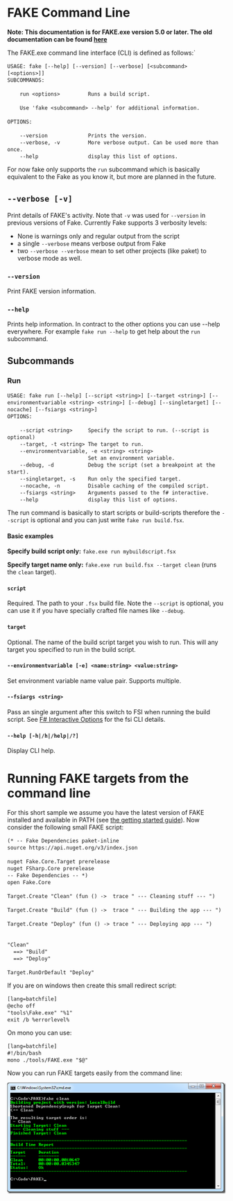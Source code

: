 # FAKE Command Line

**Note:  This documentation is for FAKE.exe version 5.0 or later. The old documentation can be found [here](legacy-commandline.html)**


The FAKE.exe command line interface (CLI) is defined as follows:`

```
USAGE: fake [--help] [--version] [--verbose] [<subcommand> [<options>]]
SUBCOMMANDS:

    run <options>         Runs a build script.

    Use 'fake <subcommand> --help' for additional information.

OPTIONS:

    --version             Prints the version.
    --verbose, -v         More verbose output. Can be used more than once.
    --help                display this list of options.
```

For now fake only supports the `run` subcommand which is basically equivalent to the Fake as you know it, but more are planned in the future.

## `--verbose [-v]`

Print details of FAKE's activity. Note that `-v` was used for `--version` in previous versions of Fake.
Currently Fake supports 3 verbosity levels:

 - None is warnings only and regular output from the script
 - a single `--verbose` means verbose output from Fake
 - two `--verbose --verbose` mean to set other projects (like paket) to verbose mode as well.

### `--version`

Print FAKE version information.

### `--help`

Prints help information. In contract to the other options you can use --help everywhere.
For example `fake run --help` to get help about the `run` subcommand.

## Subcommands

### Run

```
USAGE: fake run [--help] [--script <string>] [--target <string>] [--environmentvariable <string> <string>] [--debug] [--singletarget] [--nocache] [--fsiargs <string>]
OPTIONS:

    --script <string>     Specify the script to run. (--script is optional)
    --target, -t <string> The target to run.
    --environmentvariable, -e <string> <string>
                          Set an environment variable.
    --debug, -d           Debug the script (set a breakpoint at the start).
    --singletarget, -s    Run only the specified target.
    --nocache, -n         Disable caching of the compiled script.
    --fsiargs <string>    Arguments passed to the f# interactive.
    --help                display this list of options.
```

The run command is basically to start scripts or build-scripts therefore the `--script` is optional and you can just write `fake run build.fsx`.

#### Basic examples

**Specify build script only:** `fake.exe run mybuildscript.fsx`

**Specify target name only:** `fake.exe run build.fsx --target clean` (runs the `clean` target).

#### `script`

Required. The path to your `.fsx` build file. Note the `--script` is optional, you can use it if you have specially crafted file names like `--debug`.

#### `target`

Optional.  The name of the build script target you wish to run.  This will any target you specified to run in the build script.  

#### `--environmentvariable [-e] <name:string> <value:string>`

Set environment variable name value pair. Supports multiple. 
                                                   
#### `--fsiargs <string>`

Pass an single argument after this switch to FSI when running the build script.  See [F# Interactive Options](http://msdn.microsoft.com/en-us/library/dd233172.aspx) for the fsi CLI details.

#### `--help [-h|/h|/help|/?]`

Display CLI help.
                                                                                                         

# Running FAKE targets from the command line

For this short sample we assume you have the latest version of FAKE installed and available in PATH (see [the getting started guide](gettingstarted.html)). Now consider the following small FAKE script:

    (* -- Fake Dependencies paket-inline
    source https://api.nuget.org/v3/index.json

    nuget Fake.Core.Target prerelease
    nuget FSharp.Core prerelease
    -- Fake Dependencies -- *)
	open Fake.Core
 
	Target.Create "Clean" (fun () ->  trace " --- Cleaning stuff --- ")
 
	Target.Create "Build" (fun () ->  trace " --- Building the app --- ")
 
	Target.Create "Deploy" (fun () -> trace " --- Deploying app --- ")
 
 
	"Clean"
	  ==> "Build"
	  ==> "Deploy"
 
	Target.RunOrDefault "Deploy"

If you are on windows then create this small redirect script:

	[lang=batchfile]
	@echo off
	"tools\Fake.exe" "%1"
	exit /b %errorlevel%

On mono you can use:

	[lang=batchfile]
	#!/bin/bash
    mono ./tools/FAKE.exe "$@"

Now you can run FAKE targets easily from the command line:

![alt text](pics/commandline/cmd.png "Running FAKE from cmd")

